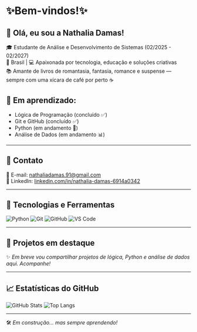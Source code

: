 #  ✨Bem-vindos!✨

## 👋 Olá, eu sou a Nathalia Damas!

🎓 Estudante de Análise e Desenvolvimento de Sistemas (02/2025 - 02/2027)  
📍 Brasil | 💻 Apaixonada por tecnologia, educação e soluções criativas  
📚 Amante de livros de romantasia, fantasia, romance e suspense — sempre com uma xícara de café por perto ☕
 

## 🧠 Em aprendizado:
- Lógica de Programação (concluído ✅)
- Git e GitHub (concluído ✅)
- Python (em andamento 🐍)
- Análise de Dados (em andamento 📊)

---

## 💼 Contato
📧 E-mail: [nathaliadamas.91@gmail.com](mailto:nathaliadamas.91@gmail.com)  
🔗 LinkedIn: [linkedin.com/in/nathalia-damas-6914a0342](https://www.linkedin.com/in/nathalia-damas-6914a0342/)

---

## 🚀 Tecnologias e Ferramentas

![Python](https://img.shields.io/badge/-Python-3776AB?style=flat-square&logo=python&logoColor=white)
![Git](https://img.shields.io/badge/-Git-F05032?style=flat-square&logo=git&logoColor=white)
![GitHub](https://img.shields.io/badge/-GitHub-181717?style=flat-square&logo=github)
![VS Code](https://img.shields.io/badge/-VSCode-007ACC?style=flat-square&logo=visual-studio-code)

---

## 📂 Projetos em destaque

✨ *Em breve vou compartilhar projetos de lógica, Python e análise de dados aqui. Acompanhe!*

---

## 📈 Estatísticas do GitHub

![GitHub Stats](https://github-readme-stats.vercel.app/api?username=nathaliadamas&show_icons=true&theme=default)
![Top Langs](https://github-readme-stats.vercel.app/api/top-langs/?username=nathaliadamas&layout=compact)

---

🛠️ *Em construção... mas sempre aprendendo!*


<!--
**nathaliadamas/nathaliadamas** is a ✨ _special_ ✨ repository because its `README.md` (this file) appears on your GitHub profile.

Here are some ideas to get you started:

- 🔭 I’m currently working on ...
- 🌱 I’m currently learning ...
- 👯 I’m looking to collaborate on ...
- 🤔 I’m looking for help with ...
- 💬 Ask me about ...
- 📫 How to reach me: ...
- 😄 Pronouns: ...
- ⚡ Fun fact: ...
-->

